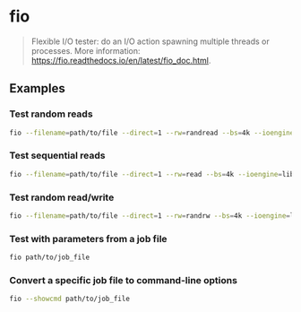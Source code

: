 # fio

> Flexible I/O tester: do an I/O action spawning multiple threads or processes. More information: <https://fio.readthedocs.io/en/latest/fio_doc.html>.

## Examples

### Test random reads

```bash
fio --filename=path/to/file --direct=1 --rw=randread --bs=4k --ioengine=libaio --iodepth=256 --runtime=120 --numjobs=4 --time_based --group_reporting --name=job_name --eta-newline=1 --readonly
```

### Test sequential reads

```bash
fio --filename=path/to/file --direct=1 --rw=read --bs=4k --ioengine=libaio --iodepth=256 --runtime=120 --numjobs=4 --time_based --group_reporting --name=job_name --eta-newline=1 --readonly
```

### Test random read/write

```bash
fio --filename=path/to/file --direct=1 --rw=randrw --bs=4k --ioengine=libaio --iodepth=256 --runtime=120 --numjobs=4 --time_based --group_reporting --name=job_name --eta-newline=1
```

### Test with parameters from a job file

```bash
fio path/to/job_file
```

### Convert a specific job file to command-line options

```bash
fio --showcmd path/to/job_file
```
